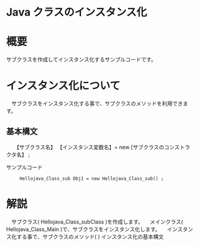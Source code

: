 # Java クラスのインスタンス化
# 概要
  サブクラスを作成してインスタンス化するサンプルコードです。

# インスタンス化について
　サブクラスをインスタンス化する事で、サブクラスのメソッドを利用できます。

## 基本構文

　　【サブクラス名】 【インスタンス変数名】= new [サブクラスのコンストラクタ名】 ;

サンプルコード
```
     Hellojava_Class_sub Obj1 = new Hellojava_Class_sub() ;
```

# 解説
　サブクラス( Hellojava_Class_subClass )を作成します。
　メインクラス( Hellojava_Class_Main )で、サブクラスをインスタンス化します。
　インスタンス化する事で、サブクラスのメソッド( )
  インスタンス化の基本構文
